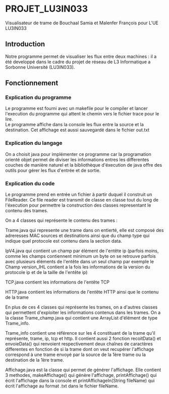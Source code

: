 # PROJET_LU3IN033
Visualisateur de trame de Bouchaal Samia et Malenfer François pour L'UE LU3IN033

## Introduction

Notre programme permet de  visualiser les flux entre deux machines : il a été developpé dans le cadre du projet de réseau de L3 Informatique a Sorbonne Université (LU3IN033). 

## Fonctionnement

### Explication du programme

Le programme est fourni avec un makefile pour le compiler et lancer l'execution du programme qui attent le chemin vers le fichier trace pour le lire.  
Le programme affiche dans la console les flux entre la source et la destination. Cet affichage est aussi sauvegardé dans le fichier out.txt

### Explication du langage

On a choisit java pour implémenter ce programme car la programation orienté objet permet de diviser les informations entres les differentes couches de manière naturel et la bibliothèque d'éxecution de java offre des outils pour gérer les flux d'entrée et de sortie. 

### Explication du code

Le programme prend en entrée un fichier à partir duquel il construit un FileReader.
Ce file reader est transmit de classe en classe tout du long de l'éxecution pour 
permettre la construction des classes representant le contenu des trames.

On a 4 classes qui représente le contenu des trames :

Trame.java qui represente une trame dans on entierté, elle est composé des adreresses MAC sources et destinations ainsi que du champ type qui indique quel protocole est contenu dans la section data.

IpV4.java qui contient un champ par élément de l'entête ip (parfois moins, comme les champs contiennent minimum un byte on se retrouve parfois avec plusieurs éléments de l'entête dans un seul champ par exemple le Champ version_IHL contient a la fois les informations de la version du protocole ip et de la taille de l'entête ip)

TCP.java contient les informations de l'entête TCP 

HTTP.java contient les informations de l'entête HTTP ainsi que le contenu de la trame


En plus de ces 4 classes qui représente les trames, on a d'autres classes qui permettent d'exploiter les informations contenus dans les trames. On a la classe Trame_champ.java qui contient une ArrayList d'élément de type Trame_info.

Trame_info contient une référence sur les 4 constituant de la trame qu'il représente, trame, ip, tcp et http. Il contient aussi 2 fonction recoitData() et envoieData() qui renvoient respectivement deux chaînes de caractères differentes en fonction de si la trame  dont on veut recupérer l'affichage correspond à une trame envoyé par la source de la 1ère trame ou la destination de la 1ère trame.

Affichage.java est la classe qui permet de générer l'affichage. Elle contient 3 methodes, makeAffichage() qui génère l'affichage, printAffichage() qui écrit l'affichage dans la console et printAffichageIn(String fileName) qui écrit l'affichage au format .txt dans le fichier fileName.  
